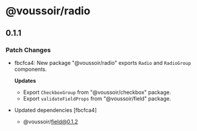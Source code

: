 # @voussoir/radio

## 0.1.1

### Patch Changes

- fbcfca4: New package "@voussoir/radio" exports `Radio` and `RadioGroup`
  components.

  **Updates**

  - Export `CheckboxGroup` from "@voussoir/checkbox" package.
  - Export `validateFieldProps` from "@voussoir/field" package.

- Updated dependencies [fbcfca4]
  - @voussoir/field@0.1.2
